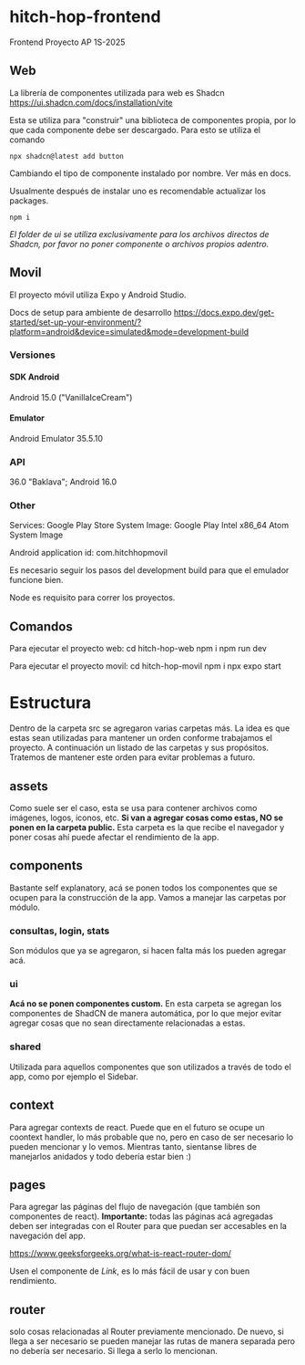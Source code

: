 # hitch-hop-frontend
Frontend Proyecto AP 1S-2025

## Web 
La librería de componentes utilizada para web es Shadcn
https://ui.shadcn.com/docs/installation/vite

Esta se utiliza para "construir" una biblioteca de componentes propia, por lo que cada componente debe ser descargado. Para esto se utiliza el comando 

```
npx shadcn@latest add button

```

Cambiando el tipo de componente instalado por nombre. Ver más en docs. 

Usualmente después de instalar uno es recomendable actualizar los packages. 

```
npm i
```
*El folder de ui se utiliza exclusivamente para los archivos directos de Shadcn, por favor no poner componente o archivos propios adentro.*

## Movil 
El proyecto móvil utiliza Expo y Android Studio. 

Docs de setup para ambiente de desarrollo 
https://docs.expo.dev/get-started/set-up-your-environment/?platform=android&device=simulated&mode=development-build

### Versiones
#### SDK Android
Android 15.0 ("VanillaIceCream")

#### Emulator
Android Emulator 35.5.10

### API
36.0 "Baklava"; Android 16.0 

### Other 
Services: Google Play Store 
System Image: Google Play Intel x86_64 Atom System Image 

Android application id: com.hitchhopmovil

Es necesario seguir los pasos del development build para que el emulador funcione bien. 

Node es requisito para correr los proyectos. 

## Comandos 
Para ejecutar el proyecto web: 
    cd hitch-hop-web
    npm i 
    npm run dev

Para ejecutar el proyecto movil: 
    cd hitch-hop-movil
    npm i 
    npx expo start 


# Estructura
Dentro de la carpeta src se agregaron varias carpetas más. La idea es que estas sean utilizadas para mantener un orden conforme trabajamos el proyecto. A continuación un listado de las carpetas y sus propósitos. Tratemos de mantener este orden para evitar problemas a futuro. 

## assets
Como suele ser el caso, esta se usa para contener archivos como imágenes, logos, iconos, etc. **Si van a agregar cosas como estas, NO se ponen en la carpeta public.** Esta carpeta es la que recibe el navegador y poner cosas ahí puede afectar el rendimiento de la app. 

## components
Bastante self explanatory, acá se ponen todos los componentes que se ocupen para la construcción de la app. Vamos a manejar las carpetas por módulo. 

### consultas, login, stats
Son módulos que ya se agregaron, si hacen falta más los pueden agregar acá. 


### ui
**Acá no se ponen componentes custom.** En esta carpeta se agregan los componentes de ShadCN de manera automática, por lo que mejor evitar agregar cosas que no sean directamente relacionadas a estas. 

### shared 
Utilizada para aquellos componentes que son utilizados a través de todo el app, como por ejemplo el Sidebar. 

## context 
Para agregar contexts de react. Puede que en el futuro se ocupe un coontext handler, lo más probable que no, pero en caso de ser necesario lo pueden mencionar y lo vemos. Mientras tanto, sientanse libres de manejarlos anidados y todo debería estar bien :) 

## pages 
Para agregar las páginas del flujo de navegación (que también son componentes de react). 
**Importante:** todas las páginas acá agregadas deben ser integradas con el Router para que puedan ser accesables en la navegación del app. 

https://www.geeksforgeeks.org/what-is-react-router-dom/

Usen el componente de *Link*, es lo más fácil de usar y con buen rendimiento. 

## router
solo cosas relacionadas al Router previamente mencionado. De nuevo, si llega a ser necesario se pueden manejar las rutas de manera separada pero no debería ser necesario. Si llega a serlo lo mencionan. 